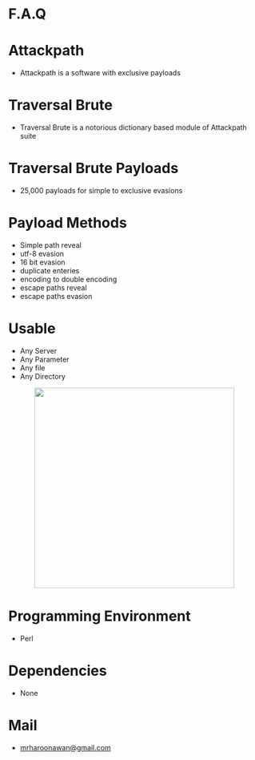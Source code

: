 # F.A.Q

# Attackpath
- Attackpath is a software with exclusive payloads

# Traversal Brute
- Traversal Brute is a notorious dictionary based module of Attackpath suite

# Traversal Brute Payloads
- 25,000 payloads for simple to exclusive evasions

# Payload Methods
- Simple path reveal
- utf-8 evasion
- 16 bit evasion
- duplicate enteries
- encoding to double encoding
- escape paths reveal
- escape paths evasion

# Usable
- Any Server
- Any Parameter
- Any file
- Any Directory

<div align="center">
    <img src="http://oi66.tinypic.com/iolw86.jpg" width="400px"</img> 
</div>


# Programming Environment
- Perl

# Dependencies
- None

# Mail
- mrharoonawan@gmail.com
